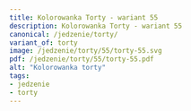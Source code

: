 ```yaml
---
title: Kolorowanka Torty - wariant 55
description: Kolorowanka Torty - wariant 55
canonical: /jedzenie/torty/
variant_of: torty
image: /jedzenie/torty/55/torty-55.svg
pdf: /jedzenie/torty/55/torty-55.pdf
alt: "Kolorowanka torty"
tags:
- jedzenie
- torty
---
```

